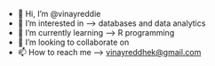 - 👋 Hi, I’m @vinayreddie
- 👀 I’m interested in --> databases and data analytics
- 🌱 I’m currently learning --> R programming
- 💞️ I’m looking to collaborate on 
- 📫 How to reach me --> vinayreddhek@gmail.com

<!---
vinayreddie/vinayreddie is a ✨ special ✨ repository because its `README.md` (this file) appears on your GitHub profile.
You can click the Preview link to take a look at your changes.
--->
